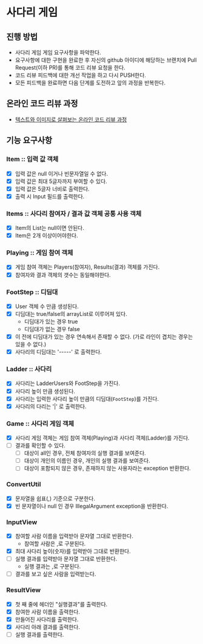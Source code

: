# 사다리 게임
## 진행 방법
* 사다리 게임 게임 요구사항을 파악한다.
* 요구사항에 대한 구현을 완료한 후 자신의 github 아이디에 해당하는 브랜치에 Pull Request(이하 PR)를 통해 코드 리뷰 요청을 한다.
* 코드 리뷰 피드백에 대한 개선 작업을 하고 다시 PUSH한다.
* 모든 피드백을 완료하면 다음 단계를 도전하고 앞의 과정을 반복한다.

## 온라인 코드 리뷰 과정
* [텍스트와 이미지로 살펴보는 온라인 코드 리뷰 과정](https://github.com/nextstep-step/nextstep-docs/tree/master/codereview)

## 기능 요구사항
### Item :: 입력 값 객체
- [X] 입력 값은 null 이거나 빈문자열일 수 없다.
- [X] 입력 값은 최대 5글자까지 부여할 수 있다.
- [X] 입력 값은 5글자 너비로 출력한다.
- [X] 출력 시 Input 필드를 출력한다.

### Items :: 사다리 참여자 / 결과 값 객체 공통 사용 객체
- [X] Item의 List는 null이면 안된다.
- [X] Item은 2개 이상이어야한다.

### Playing :: 게임 참여 객체
- [X] 게임 참여 객체는 Players(참여자), Results(결과) 객체를 가진다.
- [X] 참여자와 결과 객체의 갯수는 동일해야한다.

### FootStep :: 디딤대
- [X] User 객체 수 만큼 생성된다.
- [X] 디딤대는 true/false의 arrayList로 이루어져 있다.
    - 디딤대가 있는 경우 true
    - 디딤대가 없는 경우 false
- [X] 이 전에 디딤대가 있는 경우 연속해서 존재할 수 없다. (가로 라인이 겹치는 경우는 있을 수 없다.)
- [X] 사다리의 디딤대는 '-----' 로 출력한다.

### Ladder :: 사다리
- [X] 사다리는 LadderUsers와 FootStep을 가진다.
- [X] 사다리 높이 만큼 생성된다.
- [X] 사다리는 입력한 사다리 높이 만큼의 디딤대(`FootStep`)를 가진다.
- [X] 사다리의 다리는 '|' 로 출력한다.

### Game :: 사다리 게임 객체
- [X] 사다리 게임 객체는 게임 참여 객체(Playing)과 사다리 객체(Ladder)를 가진다.
- [ ] 결과를 확인할 수 있다.
    - [ ] 대상이 all인 경우, 전체 참여자의 실행 결과를 보여준다.
    - [ ] 대상이 개인의 이름인 경우, 개인의 실행 결과를 보여준다.
    - [ ] 대상이 포함되지 않은 경우, 존재하지 않는 사용자라는 exception 반환한다.

### ConvertUtil
- [X] 문자열을 쉽표(,) 기준으로 구분한다.
- [X] 빈 문자열이나 null 인 경우 IllegalArgument exception을 반환한다.

### InputView
- [X] 참여할 사람 이름을 입력받아 문자열 그대로 반환한다.
    - 참여할 사람은 ,로 구분된다.
- [X] 최대 사다리 높이(숫자)를 입력받아 그대로 반환한다.
- [ ] 실행 결과를 입력받아 문자열 그대로 반환한다. 
    - 실행 결과는 ,로 구분된다.
- [ ] 결과를 보고 싶은 사람을 입력받는다.

### ResultView
- [X] 첫 째 줄에 헤더인 "실행결과"를 출력한다.
- [X] 참여한 사람 이름을 출력한다.
- [X] 만들어진 사다리를 출력한다.
- [X] 사다리 아래 결과를 출력한다.
- [ ] 실행 결과를 출력한다.